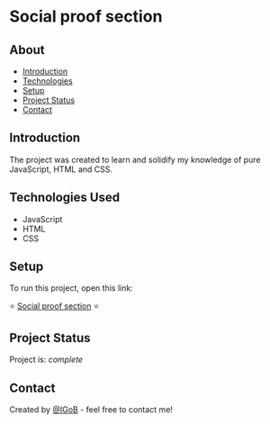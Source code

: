 # Social proof section


## About
* [Introduction](#introduction)
* [Technologies](#technologies-used)
* [Setup](#setup)
* [Project Status](#project-status)
* [Contact](#contact)


## Introduction
The project was created to learn and solidify my knowledge of pure JavaScript, HTML and CSS.


## Technologies Used
* JavaScript
* HTML
* CSS


## Setup
To run this project, open this link:

⭐ <a href="https://igobb.github.io/Social_proof_section/">Social proof section</a> ⭐


## Project Status
Project is: _complete_


## Contact
Created by [@IGoB](https://igobb-portfolio.netlify.app/) - feel free to contact me!
